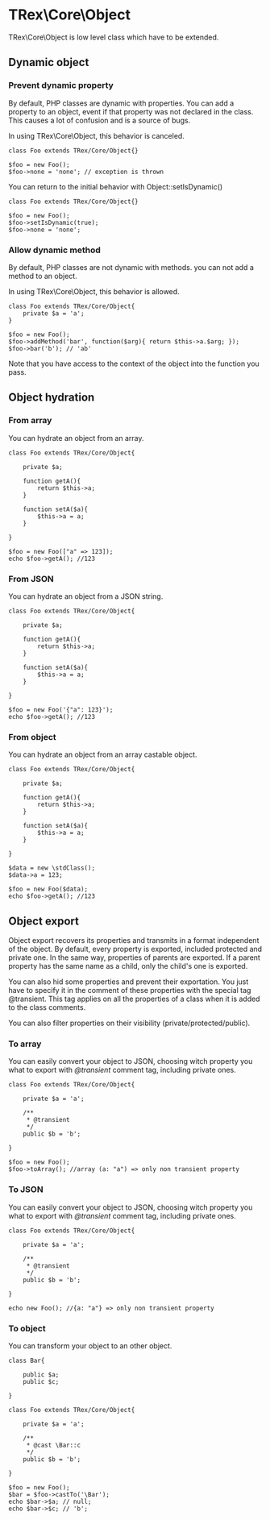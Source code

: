 # TRex\Core\Object

TRex\Core\Object is low level class which have to be extended.

## Dynamic object

### Prevent dynamic property

By default, PHP classes are dynamic with properties. You can add a property to an object, event if that property was not declared in the class. This causes a lot of confusion and is a source of bugs.

In using TRex\Core\Object, this behavior is canceled.

    class Foo extends TRex/Core/Object{}

    $foo = new Foo();
    $foo->none = 'none'; // exception is thrown

You can return to the initial behavior with Object::setIsDynamic()

    class Foo extends TRex/Core/Object{}

    $foo = new Foo();
    $foo->setIsDynamic(true);
    $foo->none = 'none';

### Allow dynamic method

By default, PHP classes are not dynamic with methods. you can not add a method to an object.

In using TRex\Core\Object, this behavior is allowed.

    class Foo extends TRex/Core/Object{
        private $a = 'a';
    }

    $foo = new Foo();
    $foo->addMethod('bar', function($arg){ return $this->a.$arg; });
    $foo->bar('b'); // 'ab'

Note that you have access to the context of the object into the function you pass.


## Object hydration

### From array

You can hydrate an object from an array.

    class Foo extends TRex/Core/Object{

    	private $a;

    	function getA(){
    		return $this->a;
    	}

    	function setA($a){
    		$this->a = a;
    	}

    }

    $foo = new Foo(["a" => 123]);
    echo $foo->getA(); //123

### From JSON

You can hydrate an object from a JSON string.

    class Foo extends TRex/Core/Object{

    	private $a;

    	function getA(){
    		return $this->a;
    	}

    	function setA($a){
    		$this->a = a;
    	}

    }

    $foo = new Foo('{"a": 123}');
    echo $foo->getA(); //123

### From object

You can hydrate an object from an array castable object.

    class Foo extends TRex/Core/Object{

    	private $a;

    	function getA(){
    		return $this->a;
    	}

    	function setA($a){
    		$this->a = a;
    	}

    }

    $data = new \stdClass();
    $data->a = 123;

    $foo = new Foo($data);
    echo $foo->getA(); //123


## Object export

Object export recovers its properties and transmits in a format independent of the object. By default, every property is exported, included protected and private one. In the same way, properties of parents are exported. If a parent property has the same name as a child, only the child's one is exported.

You can also hid some properties and prevent their exportation. You just have to specify it in the comment of these properties with the special tag @transient. This tag applies on all the properties of a class when it is added to the class comments.

You can also filter properties on their visibility (private/protected/public).

### To array

You can easily convert your object to JSON, choosing witch property you what to export with *@transient* comment tag, including private ones.

    class Foo extends TRex/Core/Object{

        private $a = 'a';

        /**
         * @transient
         */
        public $b = 'b';

    }

    $foo = new Foo();
    $foo->toArray(); //array (a: "a") => only non transient property

### To JSON

You can easily convert your object to JSON, choosing witch property you what to export with *@transient* comment tag, including private ones.

    class Foo extends TRex/Core/Object{

        private $a = 'a';

        /**
         * @transient
         */
        public $b = 'b';

    }

    echo new Foo(); //{a: "a"} => only non transient property

### To object

You can transform your object to an other object.

    class Bar{

        public $a;
        public $c;

    }

    class Foo extends TRex/Core/Object{

        private $a = 'a';

        /**
         * @cast \Bar::c
         */
        public $b = 'b';

    }

    $foo = new Foo();
    $bar = $foo->castTo('\Bar');
    echo $bar->$a; // null;
    echo $bar->$c; // 'b';
